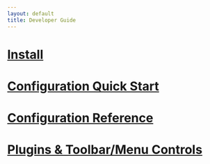 ```yaml
---
layout: default
title: Developer Guide
---
```


# [Install](./install/)

# [Configuration Quick Start](./configuration-quick-start/)

# [Configuration Reference](./configuration-reference/)

# [Plugins & Toolbar/Menu Controls](./plugin-toolbar-menu-controls/)

